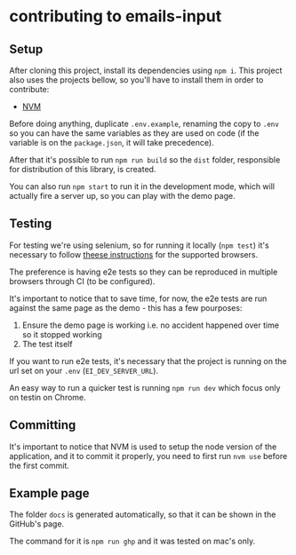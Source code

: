 # contributing to emails-input

## Setup

After cloning this project, install its dependencies using `npm i`. This project also uses the projects bellow, so you'll have to install them in order to contribute:

* [NVM](https://github.com/nvm-sh/nvm)

Before doing anything, duplicate `.env.example`, renaming the copy to `.env` so you can have the same variables as they are used on code (if the variable is on the `package.json`, it will take precedence).

After that it's possible to run `npm run build` so the `dist` folder, responsible for distribution of this library, is created.

You can also run `npm start` to run it in the development mode, which will actually fire a server up, so you can play with the demo page.

## Testing

For testing we're using selenium, so for running it locally (`npm test`) it's necessary to follow [theese instructions](https://www.npmjs.com/package/selenium-webdriver) for the supported browsers.

The preference is having e2e tests so they can be reproduced in multiple browsers through CI (to be configured).

It's important to notice that to save time, for now, the e2e tests are run against the same page as the demo - this has a few pourposes:

1. Ensure the demo page is working i.e. no accident happened over time so it stopped working
1. The test itself

If you want to run e2e tests, it's necessary that the project is running on the url set on your `.env` (`EI_DEV_SERVER_URL`).

An easy way to run a quicker test is running `npm run dev` which focus only on testin on Chrome.

## Committing

It's important to notice that NVM is used to setup the node version of the application, and it to commit it properly, you need to first run `nvm use` before the first commit.

## Example page

The folder `docs` is generated automatically, so that it can be shown in the GitHub's page.

The command for it is `npm run ghp` and it was tested on mac's only.
